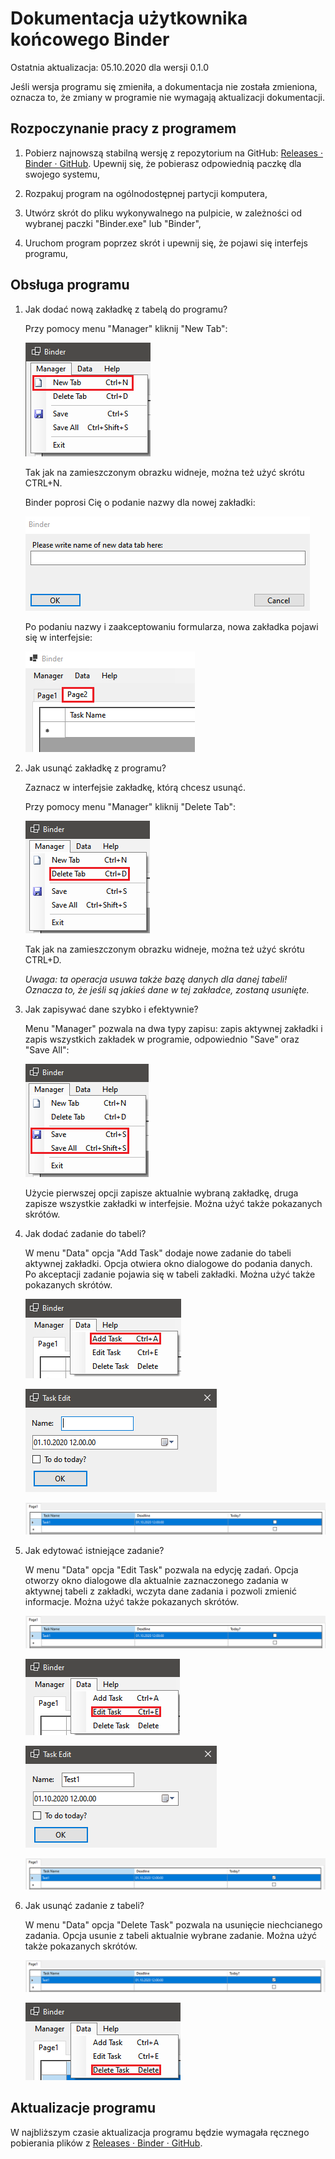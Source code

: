 # Dokumentacja użytkownika końcowego Binder

Ostatnia aktualizacja: 05.10.2020 dla wersji 0.1.0

Jeśli wersja programu się zmieniła, a dokumentacja nie została zmieniona, oznacza to, że zmiany w programie nie wymagają aktualizacji dokumentacji.

## Rozpoczynanie pracy z programem

1. Pobierz najnowszą stabilną wersję z repozytorium na GitHub: [Releases · Binder · GitHub](https://github.com/StraykerPL/Binder/releases). Upewnij się, że pobierasz odpowiednią paczkę dla swojego systemu,

2. Rozpakuj program na ogólnodostępnej partycji komputera,

3. Utwórz skrót do pliku wykonywalnego na pulpicie, w zależności od wybranej paczki "Binder.exe" lub "Binder",

4. Uruchom program poprzez skrót i upewnij się, że pojawi się interfejs programu,

## Obsługa programu

1. Jak dodać nową zakładkę z tabelą do programu?
   
   Przy pomocy menu "Manager" kliknij "New Tab":
   
   ![new-tab.png](new-tab.png)
   
   Tak jak na zamieszczonym obrazku widneje, można też użyć skrótu CTRL+N.
   
   Binder poprosi Cię o podanie nazwy dla nowej zakładki:
   
   ![new-tab-name.png](new-tab-name.png)
   
   Po podaniu nazwy i zaakceptowaniu formularza, nowa zakładka pojawi się w interfejsie:
   
   ![new-tab-added.png](new-tab-added.png)

2. Jak usunąć zakładkę z programu?
   
   Zaznacz w interfejsie zakładkę, którą chcesz usunąć.
   
   Przy pomocy menu "Manager" kliknij "Delete Tab":
   
   ![delete-tab.png](delete-tab.png)
   
   Tak jak na zamieszczonym obrazku widneje, można też użyć skrótu CTRL+D.
   
   *Uwaga: ta operacja usuwa także bazę danych dla danej tabeli! Oznacza to, że jeśli są jakieś dane w tej zakładce, zostaną usunięte.*

3. Jak zapisywać dane szybko i efektywnie?
   
   Menu "Manager" pozwala na dwa typy zapisu: zapis aktywnej zakładki i zapis wszystkich zakładek w programie, odpowiednio "Save" oraz "Save All":
   
   ![save.png](save.png)
   
   Użycie pierwszej opcji zapisze aktualnie wybraną zakładkę, druga zapisze wszystkie zakładki w interfejsie. Można użyć także pokazanych skrótów. 

4. Jak dodać zadanie do tabeli?
   
   W menu "Data" opcja "Add Task" dodaje nowe zadanie do tabeli aktywnej zakładki. Opcja otwiera okno dialogowe do podania danych. Po akceptacji zadanie pojawia się w tabeli zakładki. Można użyć także pokazanych skrótów.
   
   ![add-task-menu.png](add-task-menu.png)
   
   ![add-task-dialog.png](add-task-dialog.png)
   
   ![add-task-final.png](add-task-final.png)

5. Jak edytować istniejące zadanie?
   
   W menu "Data" opcja "Edit Task" pozwala na edycję zadań. Opcja otworzy okno dialogowe dla aktualnie zaznaczonego zadania w aktywnej tabeli z zakładki, wczyta dane zadania i pozwoli zmienić informacje. Można użyć także pokazanych skrótów.
   
   ![add-task-menu.png](add-task-final.png)
   
   ![edit-task-menu.png](edit-task-menu.png)
   
   ![edit-task-dialog.png](edit-task-dialog.png)
   
   ![edit-task-final.png](edit-task-final.png)

6. Jak usunąć zadanie z tabeli?
   
   W menu "Data" opcja "Delete Task" pozwala na usunięcie niechcianego zadania. Opcja usunie z tabeli aktualnie wybrane zadanie. Można użyć także pokazanych skrótów.
   
   ![edit-task-final.png](edit-task-final.png)
   
   ![delete-task-menu.png](delete-task-menu.png)

## Aktualizacje programu

W najbliższym czasie aktualizacja programu będzie wymagała ręcznego pobierania plików z [Releases · Binder · GitHub](https://github.com/StraykerPL/Binder/releases).
